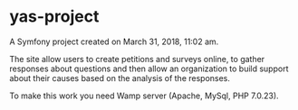 yas-project
===========

A Symfony project created on March 31, 2018, 11:02 am.

The site allow users to create petitions and surveys online, to gather responses about questions and then allow an organization to build support about their causes based on the analysis of the responses. 

To make this work you need Wamp server (Apache, MySql, PHP 7.0.23).
